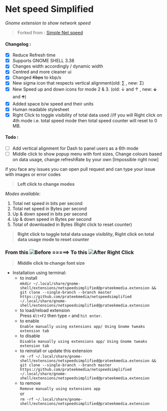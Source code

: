 # Net speed Simplified
*Gnome extension to show network speed*

> Forked from : [Simple Net speed](https://github.com/biji/simplenetspeed)

#### Changelog : 
- [x] Reduce Refresh time
- [x] Supports GNOME SHELL 3.38
- [x] Changes width accordingly / dynamic width
- [x] Centred and more cleaner ui
- [x] Changed <del>Kbps</del> to kbp/s
- [x] New sigma icon that respects vertical alignment(old: ∑ , new: Σ)
- [x] New Speed up and down icons for mode 2 & 3. (old: ↓ and ↑ , new: 🡳 and 🡱)
- [x] Added space b/w speed and their units
- [x] Human readable stylesheet
- [x] Right Click to toggle visibility of total data used //If you will Right click on 4th mode i.e. total speed mode then total speed counter will reset to 0 MB. 

#### Todo : 
- [ ] Add vertical alignment for Dash to panel users as a 6th mode  
- [ ] Middle click to show popup menu with font sizes, Change colours based on data usage, change refreshRate by your own [Impossible right now]  

if you face any issues you can open pull request and can type your issue with images or error codes

> **Left click to change modes**
  
*Modes available:*
1. Total net speed in bits per second 
1. Total net speed in Bytes per second
1. Up & down speed in bits per second
1. Up & down speed in Bytes per second
1. Total of downloaded in Bytes (Right click to reset counter)
  
> **Right click to toggle total data usage visiblity, Right click on total data usage mode to reset counter**  
 ### From this   ![Before](https://user-images.githubusercontent.com/41370460/95724032-78b84480-0c93-11eb-9a2f-07976cb99e19.png)   =====> To this   ![After Right Click](https://user-images.githubusercontent.com/41370460/95724072-8968ba80-0c93-11eb-98c9-e5651167760d.png)  
  
> **Middle click to change font size**

* Installation using terminal:
    - to install  
    ```mkdir ~/.local/share/gnome-shell/extensions/netspeedsimplified@prateekmedia.extension && git clone --single-branch --branch master https://github.com/prateekmedia/netspeedsimplified ~/.local/share/gnome-shell/extensions/netspeedsimplified@prateekmedia.extension```
    - to load/reload extension  
       Press ```Alt+F2``` then type ```r``` and ```hit enter```.
    - to enable  
    ```Enable manually using extensions app/ Using Gnome tweaks extension tab```
    - to disable  
    ```Disable manually using extensions app/ Using Gnome tweaks extension tab```
    - to reinstall or update this extension  
    ```rm -rf ~/.local/share/gnome-shell/extensions/netspeedsimplified@prateekmedia.extension && git clone --single-branch --branch master https://github.com/prateekmedia/netspeedsimplified ~/.local/share/gnome-shell/extensions/netspeedsimplified@prateekmedia.extension```
    - to remove  
    ```Remove manually using extensions app```  
    or  
    ```rm -rf ~/.local/share/gnome-shell/extensions/netspeedsimplified@prateekmedia.extension```  
